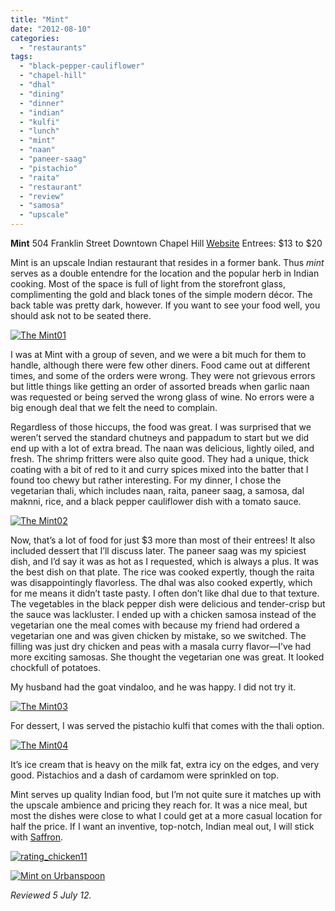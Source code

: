 ```yaml
---
title: "Mint"
date: "2012-08-10"
categories:
  - "restaurants"
tags:
  - "black-pepper-cauliflower"
  - "chapel-hill"
  - "dhal"
  - "dining"
  - "dinner"
  - "indian"
  - "kulfi"
  - "lunch"
  - "mint"
  - "naan"
  - "paneer-saag"
  - "pistachio"
  - "raita"
  - "restaurant"
  - "review"
  - "samosa"
  - "upscale"
---
```


**Mint** 504 Franklin Street Downtown Chapel Hill [Website](http://www.mintunc.com/) Entrees: $13 to $20

Mint is an upscale Indian restaurant that resides in a former bank. Thus _mint_ serves as a double entendre for the location and the popular herb in Indian cooking. Most of the space is full of light from the storefront glass, complimenting the gold and black tones of the simple modern décor. The back table was pretty dark, however. If you want to see your food well, you should ask not to be seated there.

[![](http://s3.amazonaws.com/thegourmez-wpmedia/2012/08/The-Mint01.jpg "The Mint01")](http://s3.amazonaws.com/thegourmez-wpmedia/2012/08/The-Mint01.jpg)

I was at Mint with a group of seven, and we were a bit much for them to handle, although there were few other diners. Food came out at different times, and some of the orders were wrong. They were not grievous errors but little things like getting an order of assorted breads when garlic naan was requested or being served the wrong glass of wine. No errors were a big enough deal that we felt the need to complain.

Regardless of those hiccups, the food was great. I was surprised that we weren’t served the standard chutneys and pappadum to start but we did end up with a lot of extra bread. The naan was delicious, lightly oiled, and fresh. The shrimp fritters were also quite good. They had a unique, thick coating with a bit of red to it and curry spices mixed into the batter that I found too chewy but rather interesting. For my dinner, I chose the vegetarian thali, which includes naan, raita, paneer saag, a samosa, dal maknni, rice, and a black pepper cauliflower dish with a tomato sauce.

[![](http://s3.amazonaws.com/thegourmez-wpmedia/2012/08/The-Mint02.jpg "The Mint02")](http://s3.amazonaws.com/thegourmez-wpmedia/2012/08/The-Mint02.jpg)

Now, that’s a lot of food for just $3 more than most of their entrees! It also included dessert that I’ll discuss later. The paneer saag was my spiciest dish, and I’d say it was as hot as I requested, which is always a plus. It was the best dish on that plate. The rice was cooked expertly, though the raita was disappointingly flavorless. The dhal was also cooked expertly, which for me means it didn’t taste pasty. I often don’t like dhal due to that texture. The vegetables in the black pepper dish were delicious and tender-crisp but the sauce was lackluster. I ended up with a chicken samosa instead of the vegetarian one the meal comes with because my friend had ordered a vegetarian one and was given chicken by mistake, so we switched. The filling was just dry chicken and peas with a masala curry flavor—I’ve had more exciting samosas. She thought the vegetarian one was great. It looked chockfull of potatoes.

My husband had the goat vindaloo, and he was happy. I did not try it.

[![](http://s3.amazonaws.com/thegourmez-wpmedia/2012/08/The-Mint03.jpg "The Mint03")](http://s3.amazonaws.com/thegourmez-wpmedia/2012/08/The-Mint03.jpg)

For dessert, I was served the pistachio kulfi that comes with the thali option.

[![](http://s3.amazonaws.com/thegourmez-wpmedia/2012/08/The-Mint04.jpg "The Mint04")](http://s3.amazonaws.com/thegourmez-wpmedia/2012/08/The-Mint04.jpg)

It’s ice cream that is heavy on the milk fat, extra icy on the edges, and very good. Pistachios and a dash of cardamom were sprinkled on top.

Mint serves up quality Indian food, but I’m not quite sure it matches up with the upscale ambience and pricing they reach for. It was a nice meal, but most the dishes were close to what I could get at a more casual location for half the price. If I want an inventive, top-notch, Indian meal out, I will stick with [Saffron](http://www.thegourmez.com/2009/02/saffron-morrisville-nc/ "Saffron review").

[![](http://s3.amazonaws.com/thegourmez-wpmedia/2009/02/rating_chicken11.gif "rating_chicken11")](http://s3.amazonaws.com/thegourmez-wpmedia/2009/02/rating_chicken11.gif)

[![Mint on Urbanspoon](http://www.urbanspoon.com/b/link/1344393/minilink.gif)](http://www.urbanspoon.com/r/25/1344393/restaurant/Franklin-St/Mint-Chapel-Hill)

_Reviewed 5 July 12._
